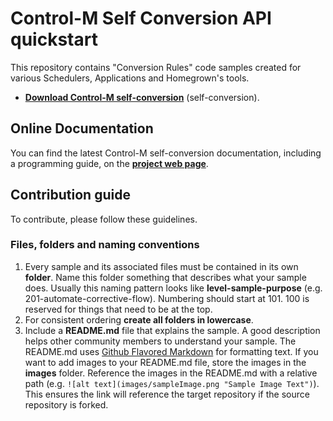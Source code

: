 # Control-M Self Conversion API quickstart  

This repository contains "Conversion Rules" code samples created for various Schedulers, Applications and Homegrown's tools.  
+ [**Download Control-M self-conversion**](ftp://ftp.bmc.com/pub/control-m/opensystem/Control-M_Conversions_for_DS/ ) (self-conversion).  

## Online Documentation
You can find the latest Control-M self-conversion documentation, including a programming guide, on the [**project web page**](https://docs.bmc.com/docs/ctmselfconv/control-m-self-conversion-817142681.html).

## Contribution guide
To contribute, please follow these guidelines.

### Files, folders and naming conventions
1. Every sample and its associated files must be contained in its own **folder**. Name this folder something that describes what your sample does. Usually this naming pattern looks like **level-sample-purpose** (e.g. 201-automate-corrective-flow). Numbering should start at 101. 100 is reserved for things that need to be at the top.
2. For consistent ordering **create all folders in lowercase**.
3. Include a **README.md** file that explains the sample. A good description helps other community members to understand your sample. The README.md uses [Github Flavored Markdown](https://guides.github.com/features/mastering-markdown/) for formatting text. If you want to add images to your README.md file, store the images in the **images** folder. Reference the images in the README.md with a relative path (e.g. `![alt text](images/sampleImage.png "Sample Image Text")`). This ensures the link will reference the target repository if the source repository is forked.
